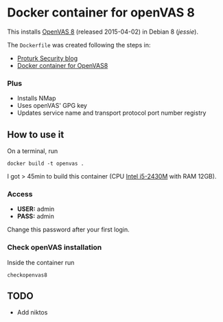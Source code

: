 # Docker container for openVAS 8

This installs [OpenVAS 8](http://www.openvas.org/news_archive.html#openvas8)
(released 2015-04-02) in Debian 8 (*jessie*).

The `Dockerfile` was created following the steps in:

* [Proturk Security blog](http://proturk.com/blog/install-openvas-8-on-debian-8-jessie)
* [Docker container for OpenVAS8](https://github.com/sergekatzmann/openvas8-complete)

### Plus

* Installs NMap
* Uses openVAS' GPG key
* Updates service name and transport protocol port number registry

## How to use it

On a terminal, run

```
docker build -t openvas .
```

I got > 45min to build this container (CPU [Intel i5-2430M](http://ark.intel.com/products/53450) 
with RAM 12GB).

### Access

* **USER:** admin
* **PASS:** admin

Change this password after your first login.

### Check openVAS installation

Inside the container run

```
checkopenvas8
```

## TODO

* Add niktos
